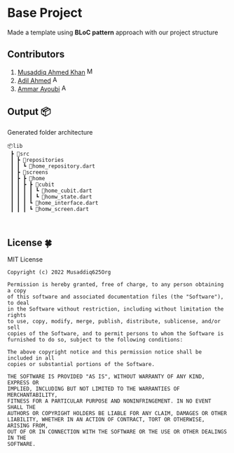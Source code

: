 # Base Project
Made a template using **BLoC pattern** approach with our project structure

## Contributors

 1. [Musaddiq Ahmed Khan][1]   [<img alt="Musaddiq625 | LinkedIn" width=16 src="https://cdn-icons-png.flaticon.com/512/174/174857.png">][musaddiq]
 2. [Adil Ahmed][2]  [<img alt="AdilAhmed | LinkedIn" width=16 src="https://cdn-icons-png.flaticon.com/512/174/174857.png">][adil]
 3. [Ammar Ayoubi][3]  [<img alt="AmmarAyoubi | LinkedIn" width=16 src="https://cdn-icons-png.flaticon.com/512/174/174857.png">][ammar]





 [1]: https://github.com/Musaddiq625
 [2]: https://github.com/Adil-Rangila
 [3]: https://github.com/ammarayoubi
 [musaddiq]: https://www.linkedin.com/in/musaddiq625
 [adil]: https://www.linkedin.com/in/musaddiq625
 [ammar]: https://www.linkedin.com/in/musaddiq625](https://www.linkedin.com/in/ammar-ayoubi-925119188/)
 

## Output 📦

Generated folder architecture
```
📦lib
 ┣ 📂src
 ┃ ┣ 📂repositories
 ┃ ┃ ┗ 📜home_repository.dart
 ┃ ┣ 📂screens
 ┃ ┣ ┣ 📂home
 ┃ ┃ ┣ ┣ 📂cubit
 ┃ ┃ ┃ ┃ ┗ 📜home_cubit.dart
 ┃ ┃ ┃ ┃ ┗ 📜homw_state.dart
 ┃ ┃ ┃ ┗ 📜home_interface.dart
 ┃ ┃ ┃ ┗ 📜homw_screen.dart
 


 ```

 ## License 🍀
 MIT License
 
    Copyright (c) 2022 Musaddiq625Org

    Permission is hereby granted, free of charge, to any person obtaining a copy 
    of this software and associated documentation files (the "Software"), to deal
    in the Software without restriction, including without limitation the rights
    to use, copy, modify, merge, publish, distribute, sublicense, and/or sell
    copies of the Software, and to permit persons to whom the Software is
    furnished to do so, subject to the following conditions:

    The above copyright notice and this permission notice shall be included in all
    copies or substantial portions of the Software.

    THE SOFTWARE IS PROVIDED "AS IS", WITHOUT WARRANTY OF ANY KIND, EXPRESS OR
    IMPLIED, INCLUDING BUT NOT LIMITED TO THE WARRANTIES OF MERCHANTABILITY,
    FITNESS FOR A PARTICULAR PURPOSE AND NONINFRINGEMENT. IN NO EVENT SHALL THE
    AUTHORS OR COPYRIGHT HOLDERS BE LIABLE FOR ANY CLAIM, DAMAGES OR OTHER
    LIABILITY, WHETHER IN AN ACTION OF CONTRACT, TORT OR OTHERWISE, ARISING FROM,
    OUT OF OR IN CONNECTION WITH THE SOFTWARE OR THE USE OR OTHER DEALINGS IN THE
    SOFTWARE.
